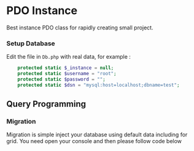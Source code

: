 PDO Instance
============================

Best instance PDO class for rapidly creating small project.


### Setup Database

Edit the file in `Db.php` with real data, for example :

```php
    protected static $_instance = null;
    protected static $username = "root";
    protected static $password = "";
    protected static $dsn = "mysql:host=localhost;dbname=test";
```

Query Programming
-------------


### Migration

Migration is simple inject your database using default data including for grid. You need open your console and then please follow code below 
